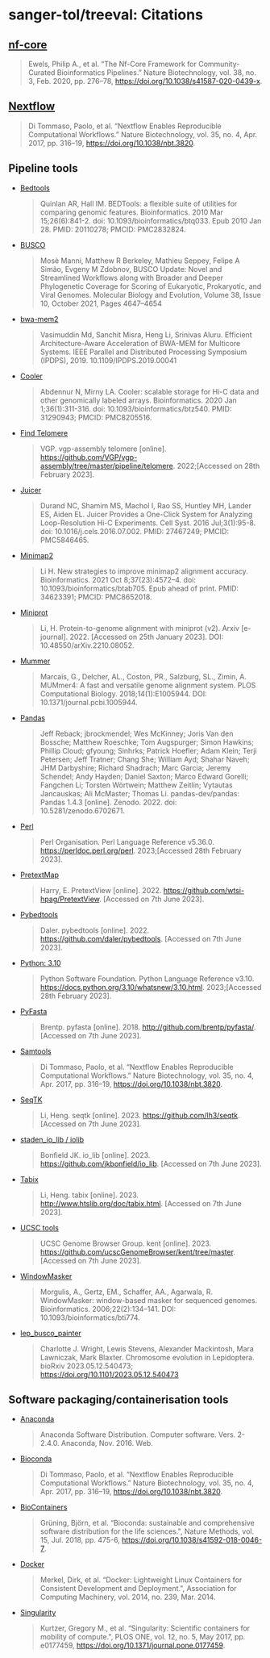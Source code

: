 # sanger-tol/treeval: Citations

## [nf-core](https://pubmed.ncbi.nlm.nih.gov/32055031/)

> Ewels, Philip A., et al. “The Nf-Core Framework for Community-Curated Bioinformatics Pipelines.” Nature Biotechnology, vol. 38, no. 3, Feb. 2020, pp. 276–78, https://doi.org/10.1038/s41587-020-0439-x.

## [Nextflow](https://pubmed.ncbi.nlm.nih.gov/28398311/)

> Di Tommaso, Paolo, et al. “Nextflow Enables Reproducible Computational Workflows.” Nature Biotechnology, vol. 35, no. 4, Apr. 2017, pp. 316–19, https://doi.org/10.1038/nbt.3820.

## Pipeline tools

- [Bedtools](https://bedtools.readthedocs.io/en/latest/)

  > Quinlan AR, Hall IM. BEDTools: a flexible suite of utilities for comparing genomic features. Bioinformatics. 2010 Mar 15;26(6):841-2. doi: 10.1093/bioinformatics/btq033. Epub 2010 Jan 28. PMID: 20110278; PMCID: PMC2832824.

- [BUSCO](https://busco.ezlab.org)

  > Mosè Manni, Matthew R Berkeley, Mathieu Seppey, Felipe A Simão, Evgeny M Zdobnov, BUSCO Update: Novel and Streamlined Workflows along with Broader and Deeper Phylogenetic Coverage for Scoring of Eukaryotic, Prokaryotic, and Viral Genomes. Molecular Biology and Evolution, Volume 38, Issue 10, October 2021, Pages 4647–4654

- [bwa-mem2](https://ieeexplore.ieee.org/document/8820962)

  > Vasimuddin Md, Sanchit Misra, Heng Li, Srinivas Aluru. Efficient Architecture-Aware Acceleration of BWA-MEM for Multicore Systems. IEEE Parallel and Distributed Processing Symposium (IPDPS), 2019. 10.1109/IPDPS.2019.00041

- [Cooler](https://github.com/open2c/cooler)

  > Abdennur N, Mirny LA. Cooler: scalable storage for Hi-C data and other genomically labeled arrays. Bioinformatics. 2020 Jan 1;36(1):311-316. doi: 10.1093/bioinformatics/btz540. PMID: 31290943; PMCID: PMC8205516.

- [Find Telomere]()

  > VGP. vgp-assembly telomere [online]. https://github.com/VGP/vgp-assembly/tree/master/pipeline/telomere. 2022;[Accessed on 28th February 2023].

- [Juicer](https://github.com/aidenlab/juicer)

  > Durand NC, Shamim MS, Machol I, Rao SS, Huntley MH, Lander ES, Aiden EL. Juicer Provides a One-Click System for Analyzing Loop-Resolution Hi-C Experiments. Cell Syst. 2016 Jul;3(1):95-8. doi: 10.1016/j.cels.2016.07.002. PMID: 27467249; PMCID: PMC5846465.

- [Minimap2](https://pubmed.ncbi.nlm.nih.gov/34623391/)

  > Li H. New strategies to improve minimap2 alignment accuracy. Bioinformatics. 2021 Oct 8;37(23):4572–4. doi: 10.1093/bioinformatics/btab705. Epub ahead of print. PMID: 34623391; PMCID: PMC8652018.

- [Miniprot](https://arxiv.org/abs/2210.08052)

  > Li, H. Protein-to-genome alignment with miniprot (v2). Arxiv [e-journal]. 2022. [Accessed on 25th January 2023]. DOI: 10.48550/arXiv.2210.08052.

- [Mummer](https://journals.plos.org/ploscompbiol/article?id=10.1371/journal.pcbi.1005944)

  > Marcais, G., Delcher, AL., Coston, PR., Salzburg, SL., Zimin, A. MUMmer4: A fast and versatile genome alignment system. PLOS Computational Biology. 2018;14(1):E1005944. DOI: 10.1371/journal.pcbi.1005944.

- [Pandas](https://pandas.pydata.org/)

  > Jeff Reback; jbrockmendel; Wes McKinney; Joris Van den Bossche; Matthew Roeschke; Tom Augspurger; Simon Hawkins; Phillip Cloud; gfyoung; Sinhrks; Patrick Hoefler; Adam Klein; Terji Petersen; Jeff Tratner; Chang She; William Ayd; Shahar Naveh; JHM Darbyshire; Richard Shadrach; Marc Garcia; Jeremy Schendel; Andy Hayden; Daniel Saxton; Marco Edward Gorelli; Fangchen Li; Torsten Wörtwein; Matthew Zeitlin; Vytautas Jancauskas; Ali McMaster; Thomas Li. pandas-dev/pandas: Pandas 1.4.3 [online]. Zenodo. 2022. doi: 10.5281/zenodo.6702671.

- [Perl](https://perldoc.perl.org/perl)

  > Perl Organisation. Perl Language Reference v5.36.0. https://perldoc.perl.org/perl. 2023;[Accessed 28th February 2023].

- [PretextMap](https://github.com/wtsi-hpag/PretextMap)

  > Harry, E. PretextView [online]. 2022. https://github.com/wtsi-hpag/PretextView. [Accessed on 7th June 2023].

- [Pybedtools](https://github.com/daler/pybedtools)

  > Daler. pybedtools [online]. 2022. https://github.com/daler/pybedtools. [Accessed on 7th June 2023].

- [Python: 3.10](https://docs.python.org/3.10/whatsnew/3.10.html)

  > Python Software Foundation. Python Language Reference v3.10. https://docs.python.org/3.10/whatsnew/3.10.html. 2023;[Accessed 28th February 2023].

- [PyFasta](https://github.com/brentp/pyfasta/)

  > Brentp. pyfasta [online]. 2018. http://github.com/brentp/pyfasta/. [Accessed on 7th June 2023].

- [Samtools](https://pubmed.ncbi.nlm.nih.gov/33590861/)

  > Di Tommaso, Paolo, et al. “Nextflow Enables Reproducible Computational Workflows.” Nature Biotechnology, vol. 35, no. 4, Apr. 2017, pp. 316–19, https://doi.org/10.1038/nbt.3820.

- [SeqTK](https://github.com/lh3/seqtk)

  > Li, Heng. seqtk [online]. 2023. https://github.com/lh3/seqtk. [Accessed on 7th June 2023].

- [staden_io_lib / iolib](https://github.com/jkbonfield/io_lib)

  > Bonfield JK. io_lib [online]. 2023. https://github.com/jkbonfield/io_lib. [Accessed on 7th June 2023].

- [Tabix](http://www.htslib.org/doc/tabix.html)

  > Li, Heng. tabix [online]. 2023. http://www.htslib.org/doc/tabix.html. [Accessed on 7th June 2023].

- [UCSC tools](https://github.com/ucscGenomeBrowser/kent/tree/master)

  > UCSC Genome Browser Group. kent [online]. 2023. https://github.com/ucscGenomeBrowser/kent/tree/master. [Accessed on 7th June 2023].

- [WindowMasker](https://pubmed.ncbi.nlm.nih.gov/16287941/)

  > Morgulis, A., Gertz, EM., Schaffer, AA., Agarwala, R. WindowMasker: window-based masker for sequenced genomes. Bioinformatics. 2006;22(2):134–141. DOI: 10.1093/bioinformatics/bti774.

- [lep_busco_painter](https://www.biorxiv.org/content/10.1101/2023.05.12.540473v1.full.pdf)
  > Charlotte J. Wright, Lewis Stevens, Alexander Mackintosh, Mara Lawniczak, Mark Blaxter. Chromosome evolution in Lepidoptera. bioRxiv 2023.05.12.540473; https://doi.org/10.1101/2023.05.12.540473

## Software packaging/containerisation tools

- [Anaconda](https://anaconda.com)

  > Anaconda Software Distribution. Computer software. Vers. 2-2.4.0. Anaconda, Nov. 2016. Web.

- [Bioconda](https://pubmed.ncbi.nlm.nih.gov/29967506/)

  > Di Tommaso, Paolo, et al. “Nextflow Enables Reproducible Computational Workflows.” Nature Biotechnology, vol. 35, no. 4, Apr. 2017, pp. 316–19, https://doi.org/10.1038/nbt.3820.

- [BioContainers](https://pubmed.ncbi.nlm.nih.gov/28379341/)

  > Grüning, Björn, et al. “Bioconda: sustainable and comprehensive software distribution for the life sciences.", Nature Methods, vol. 15, Jul. 2018, pp. 475-6, https://doi.org/10.1038/s41592-018-0046-7.

- [Docker](https://dl.acm.org/doi/10.5555/2600239.2600241)

  > Merkel, Dirk, et al. “Docker: Lightweight Linux Containers for Consistent Development and Deployment.", Association for Computing Machinery, vol. 2014, no. 239, Mar. 2014.

- [Singularity](https://pubmed.ncbi.nlm.nih.gov/28494014/)
  > Kurtzer, Gregory M., et al. “Singularity: Scientific containers for mobility of compute.", PLOS ONE, vol. 12, no. 5, May 2017, pp. e0177459, https://doi.org/10.1371/journal.pone.0177459.
